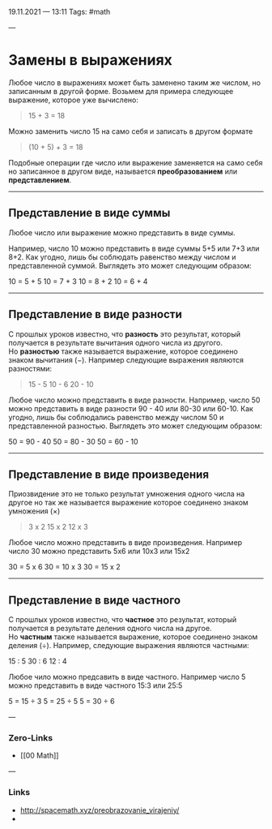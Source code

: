 19.11.2021 — 13:11
Tags: #math

—
# Замены в выражениях
Любое число в выражениях может быть заменено таким же числом, но записанным в другой форме. Возьмем для примера следующее выражение, которое уже вычислено:

> 15 + 3 = 18

Можно заменить число 15 на само себя и записать в другом формате

> (10 + 5) + 3 = 18

Подобные операции где число или выражение заменяется на само себя но записанное в другом виде, называется **преобразованием** или **представлением**.

---

## Представление в виде суммы

Любое число или выражение можно представить в виде суммы.

Например, число 10 можно представить в виде суммы 5+5 или 7+3 или 8+2. Как угодно, лишь бы соблюдать равенство между числом и представленной суммой. Выглядеть это может следующим образом:

> 
10 = 5 + 5 
10 = 7 + 3 
10 = 8 + 2 
10 = 6 + 4

---

## Представление в виде разности

С прошлых уроков известно, что **разность** это результат, который получается в результате вычитания одного числа из другого. Но **разностью** также называется выражение, которое соединено знаком вычитания (−). Например следующие выражения являются разностями:

> 15 - 5 10 - 6 20 - 10

Любое число можно представить в виде разности. Например, число 50 можно представить в виде разности 90 - 40 или 80-30 или 60-10. Как угодно, лишь бы соблюдались равенство между числом 50 и представленной разностью. Выглядеть это может следующим образом:

> 
50 = 90 - 40 
50 = 80 - 30 
50 = 60 - 10

---

## Представление в виде произведения

Приозвидение это не только результат умножения одного числа на другое но так же называется выражение которое соединено знаком умножения (×)

> 3 x 2 15 x 2 12 x 3

Любое число можно представить в виде произведения. Например число 30 можно представить 5х6 или 10х3 или 15х2

> 
30 = 5 х 6 
30 = 10 х 3 
30 = 15 х 2

---

## Представление в виде частного

С прошлых уроков известно, что **частное** это результат, который получается в результате деления одного числа на другое. Но **частным** также называется выражение, которое соединено знаком деления (÷). Например, следующие выражения являются частными:

> 
15 : 5 
30 : 6 
12 : 4

Любое чило можно предсавить в виде частного. Например число 5 можно представить в виде частного 15:3 или 25:5

>
5 = 15 ÷ 3
5 = 25 ÷ 5
5 = 30 ÷ 6

—
### Zero-Links
- [[00 Math]]

—
### Links
- http://spacemath.xyz/preobrazovanie_virajeniy/
- 